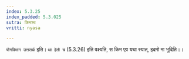 ```yaml
---
index: 5.3.25
index_padded: 5.3.025
sutra: किमश्च
vritti: nyasa

---
```

`योगविभाग उत्तरार्थः` इति। `था हेतौ च` (5.3.26) इति वक्ष्यति, स किम एव यथा स्यात्, इदमो मा भूदिति।।